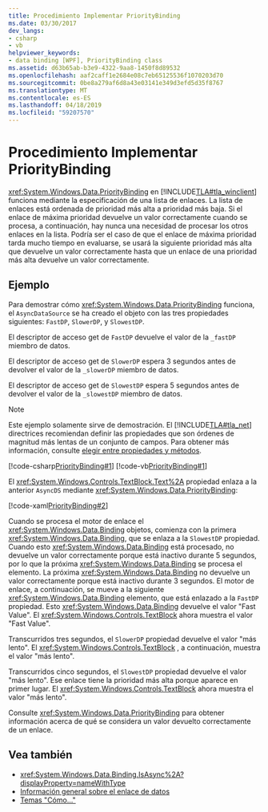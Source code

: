 ```yaml
---
title: Procedimiento Implementar PriorityBinding
ms.date: 03/30/2017
dev_langs:
- csharp
- vb
helpviewer_keywords:
- data binding [WPF], PriorityBinding class
ms.assetid: d63b65ab-b3e9-4322-9aa8-1450f8d89532
ms.openlocfilehash: aaf2caff1e2684e08c7eb65125536f1070203d70
ms.sourcegitcommit: 0be8a279af6d8a43e03141e349d3efd5d35f8767
ms.translationtype: MT
ms.contentlocale: es-ES
ms.lasthandoff: 04/18/2019
ms.locfileid: "59207570"
---
```

# <a name="how-to-implement-prioritybinding"></a>Procedimiento Implementar PriorityBinding
<xref:System.Windows.Data.PriorityBinding> en [!INCLUDE[TLA#tla_winclient](../../../../includes/tlasharptla-winclient-md.md)] funciona mediante la especificación de una lista de enlaces. La lista de enlaces está ordenada de prioridad más alta a prioridad más baja. Si el enlace de máxima prioridad devuelve un valor correctamente cuando se procesa, a continuación, hay nunca una necesidad de procesar los otros enlaces en la lista. Podría ser el caso de que el enlace de máxima prioridad tarda mucho tiempo en evaluarse, se usará la siguiente prioridad más alta que devuelve un valor correctamente hasta que un enlace de una prioridad más alta devuelve un valor correctamente.  
  
## <a name="example"></a>Ejemplo  
 Para demostrar cómo <xref:System.Windows.Data.PriorityBinding> funciona, el `AsyncDataSource` se ha creado el objeto con las tres propiedades siguientes: `FastDP`, `SlowerDP`, y `SlowestDP`.  
  
 El descriptor de acceso get de `FastDP` devuelve el valor de la `_fastDP` miembro de datos.  
  
 El descriptor de acceso get de `SlowerDP` espera 3 segundos antes de devolver el valor de la `_slowerDP` miembro de datos.  
  
 El descriptor de acceso get de `SlowestDP` espera 5 segundos antes de devolver el valor de la `_slowestDP` miembro de datos.  
  
> [!NOTE]
>  Este ejemplo solamente sirve de demostración. El [!INCLUDE[TLA#tla_net](../../../../includes/tlasharptla-net-md.md)] directrices recomiendan definir las propiedades que son órdenes de magnitud más lentas de un conjunto de campos. Para obtener más información, consulte [elegir entre propiedades y métodos](https://docs.microsoft.com/previous-versions/dotnet/netframework-4.0/ms229054(v=vs.100)).  
  
 [!code-csharp[PriorityBinding#1](~/samples/snippets/csharp/VS_Snippets_Wpf/PriorityBinding/CSharp/Window1.xaml.cs#1)]
 [!code-vb[PriorityBinding#1](~/samples/snippets/visualbasic/VS_Snippets_Wpf/PriorityBinding/VisualBasic/AsyncDataSource.vb#1)]  
  
 El <xref:System.Windows.Controls.TextBlock.Text%2A> propiedad enlaza a la anterior `AsyncDS` mediante <xref:System.Windows.Data.PriorityBinding>:  
  
 [!code-xaml[PriorityBinding#2](~/samples/snippets/csharp/VS_Snippets_Wpf/PriorityBinding/CSharp/Window1.xaml#2)]  
  
 Cuando se procesa el motor de enlace el <xref:System.Windows.Data.Binding> objetos, comienza con la primera <xref:System.Windows.Data.Binding>, que se enlaza a la `SlowestDP` propiedad. Cuando esto <xref:System.Windows.Data.Binding> está procesado, no devuelve un valor correctamente porque está inactivo durante 5 segundos, por lo que la próxima <xref:System.Windows.Data.Binding> se procesa el elemento. La próxima <xref:System.Windows.Data.Binding> no devuelve un valor correctamente porque está inactivo durante 3 segundos. El motor de enlace, a continuación, se mueve a la siguiente <xref:System.Windows.Data.Binding> elemento, que está enlazado a la `FastDP` propiedad. Esto <xref:System.Windows.Data.Binding> devuelve el valor "Fast Value". El <xref:System.Windows.Controls.TextBlock> ahora muestra el valor "Fast Value".  
  
 Transcurridos tres segundos, el `SlowerDP` propiedad devuelve el valor "más lento". El <xref:System.Windows.Controls.TextBlock> , a continuación, muestra el valor "más lento".  
  
 Transcurridos cinco segundos, el `SlowestDP` propiedad devuelve el valor "más lento". Ese enlace tiene la prioridad más alta porque aparece en primer lugar. El <xref:System.Windows.Controls.TextBlock> ahora muestra el valor "más lento".  
  
 Consulte <xref:System.Windows.Data.PriorityBinding> para obtener información acerca de qué se considera un valor devuelto correctamente de un enlace.  
  
## <a name="see-also"></a>Vea también

- <xref:System.Windows.Data.Binding.IsAsync%2A?displayProperty=nameWithType>
- [Información general sobre el enlace de datos](data-binding-overview.md)
- [Temas "Cómo..."](data-binding-how-to-topics.md)
